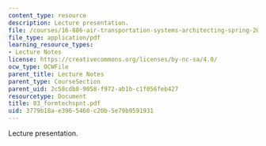 ```yaml
---
content_type: resource
description: Lecture presentation.
file: /courses/16-886-air-transportation-systems-architecting-spring-2004/3779b18ae3965460c20b5e79b9591931_03_formtechspnt.pdf
file_type: application/pdf
learning_resource_types:
- Lecture Notes
license: https://creativecommons.org/licenses/by-nc-sa/4.0/
ocw_type: OCWFile
parent_title: Lecture Notes
parent_type: CourseSection
parent_uid: 2c58cdb8-9058-f972-ab1b-c1f056feb427
resourcetype: Document
title: 03_formtechspnt.pdf
uid: 3779b18a-e396-5460-c20b-5e79b9591931
---
```

Lecture presentation.